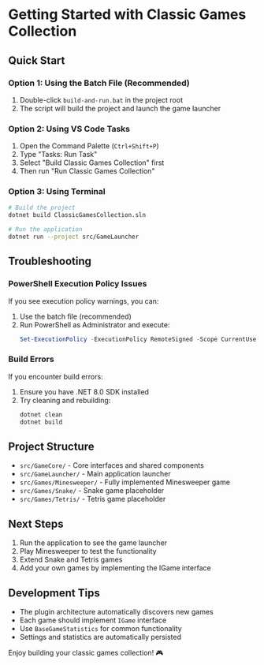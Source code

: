 # Getting Started with Classic Games Collection

## Quick Start

### Option 1: Using the Batch File (Recommended)
1. Double-click `build-and-run.bat` in the project root
2. The script will build the project and launch the game launcher

### Option 2: Using VS Code Tasks
1. Open the Command Palette (`Ctrl+Shift+P`)
2. Type "Tasks: Run Task"
3. Select "Build Classic Games Collection" first
4. Then run "Run Classic Games Collection"

### Option 3: Using Terminal
```bash
# Build the project
dotnet build ClassicGamesCollection.sln

# Run the application
dotnet run --project src/GameLauncher
```

## Troubleshooting

### PowerShell Execution Policy Issues
If you see execution policy warnings, you can:
1. Use the batch file (recommended)
2. Run PowerShell as Administrator and execute:
   ```powershell
   Set-ExecutionPolicy -ExecutionPolicy RemoteSigned -Scope CurrentUser
   ```

### Build Errors
If you encounter build errors:
1. Ensure you have .NET 8.0 SDK installed
2. Try cleaning and rebuilding:
   ```bash
   dotnet clean
   dotnet build
   ```

## Project Structure
- `src/GameCore/` - Core interfaces and shared components
- `src/GameLauncher/` - Main application launcher
- `src/Games/Minesweeper/` - Fully implemented Minesweeper game
- `src/Games/Snake/` - Snake game placeholder
- `src/Games/Tetris/` - Tetris game placeholder

## Next Steps
1. Run the application to see the game launcher
2. Play Minesweeper to test the functionality
3. Extend Snake and Tetris games
4. Add your own games by implementing the IGame interface

## Development Tips
- The plugin architecture automatically discovers new games
- Each game should implement `IGame` interface
- Use `BaseGameStatistics` for common functionality
- Settings and statistics are automatically persisted

Enjoy building your classic games collection! 🎮

